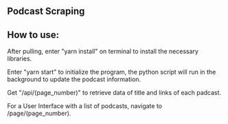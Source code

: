 ## Podcast Scraping

## How to use:

After pulling, enter "yarn install" on terminal to install the necessary libraries.

Enter "yarn start" to initialize the program, the python script will run in the background to update the podcast information.

Get "/api/(page_number)" to retrieve data of title and links of each padcast.

For a User Interface with a list of podcasts, navigate to /page/(page_number).
